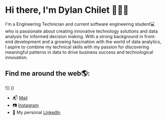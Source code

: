 # Hi there, I'm Dylan Chilet 👋👨‍💻
I'm a Engineering Technician and current software engineering student💻 who is passionate about creating innovative technology solutions and data analysis for informed decision making. With a strong background in front-end development and a growing fascination with the world of data analytics, I aspire to combine my technical skills with my passion for discovering meaningful patterns in data to drive business success and technological innovation.

## **Find me around the web🌎:**
![] ()
- 📬 [Mail](dylanchiletrock@hotmail.com)
- 📷 [Instagram](https://www.instagram.com/dylanch_222/)
- 💼 My personal [Linkedln](https://www.linkedin.com/in/dylan-alberto-chilet-astete/)
